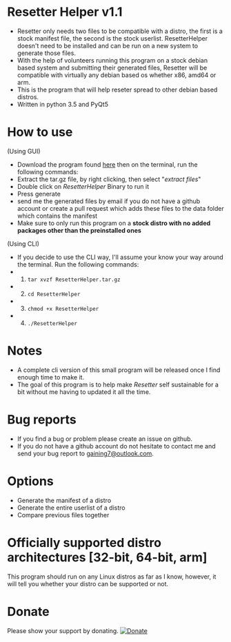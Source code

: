 # Resetter Helper v1.1
- Resetter only needs two files to be compatible with a distro, the first is a stock manifest file, the second is the stock userlist. ResetterHelper doesn't need to be installed and can be run on a new system to generate those files.
- With the help of volunteers running this program on a stock debian based system and submitting their generated files, Resetter will be compatible with virtually any debian based os whether x86, amd64 or arm.
- This is the program that will help reseter spread to other debian based distros.
- Written in python 3.5 and PyQt5

# How to use
(Using GUI)

- Download the program found [here](https://github.com/gaining/ResetterHelper/releases/latest) then on the terminal, run the following commands:
- Extract the tar.gz file, by right clicking, then select "*extract files*"
- Double click on *ResetterHelper* Binary to run it
- Press generate
- send me the generated files by email if you do not have a github account or create a pull request which adds these files to the data folder which contains the manifest
- Make sure to only run this program on a **stock distro with no added packages other than the preinstalled ones**

(Using CLI)

- If you decide to use the CLI way, I'll assume your know your way around the terminal. Run the following commands:
- 1. `tar xvzf ResetterHelper.tar.gz`
- 2. `cd ResetterHelper`
- 3. `chmod +x ResetterHelper`
- 4. `./ResetterHelper`


# Notes
- A complete cli version of this small program will be released once I find enough time to make it.
- The goal of this program is to help make *Resetter* self sustainable for a bit without me having to updated it all the time.



# Bug reports

- If you find a bug or problem please create an issue on github.
- If you do not have a github account do not hesitate to contact me and send your bug report to gaining7@outlook.com.

# Options

- Generate the manifest of a distro
- Generate the entire userlist of a distro
- Compare previous files together

# Officially supported distro architectures [32-bit, 64-bit, arm]

This program should run on any Linux distros as far as I know, however, it will tell you whether your distro can be supported or not.

# Donate
Please show your support by donating.
[![Donate](https://www.paypalobjects.com/en_US/i/btn/btn_donateCC_LG.gif)](https://www.paypal.com/cgi-bin/webscr?cmd=_s-xclick&hosted_button_id=8FET8RGU2ZKQ8)

